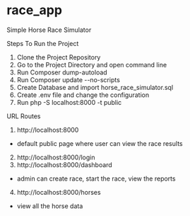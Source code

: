 # race_app
Simple Horse Race Simulator

Steps To Run the Project

1. Clone the Project Repository
2. Go to the Project Directory  and open command line
3. Run Composer dump-autoload 
4. Run Composer update --no-scripts
5. Create Database and import horse_race_simulator.sql
6. Create .env file and change the configuration
7. Run php -S localhost:8000 -t public


URL Routes

1. http://localhost:8000
- default public page where user can view the race results
2. http://localhost:8000/login
3. http://localhost:8000/dashboard
- admin can create race, start the race, view the reports
4. http://localhost:8000/horses
- view all the horse data
